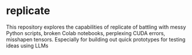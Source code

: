 # replicate
This repository explores the capabilities of replicate of battling with messy Python scripts, broken Colab notebooks, perplexing CUDA errors, misshapen tensors. Especially for building out quick prototypes for testing ideas using LLMs
